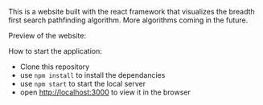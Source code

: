 This is a website built with the react framework that visualizes the breadth first search pathfinding algorithm. More algorithms coming in the future.

Preview of the website:



How to start the application:
 * Clone this repository
 * use `npm install` to install the dependancies
 * use `npm start` to start the local server
 * open [http://localhost:3000](http://localhost:3000) to view it in the browser
